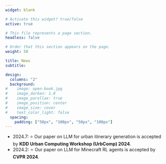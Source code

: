 ```yaml
---
widget: blank

# Activate this widget? true/false
active: true

# This file represents a page section.
headless: false

# Order that this section appears on the page.
weight: 50

title: News
subtitle:

design:
  columns: "2"
  background:
#    image: open-book.jpg
#    image_darken: 1.0
#    image_parallax: true
#    image_position: center
#    image_size: cover
#    text_color_light: false
  spacing:
    padding: ["50px", "100px", "50px", "100px"]
---
```


* 2024.7: ⭐️ Our paper on LLM for urban itinerary generation is accepted by **KDD Urban Computing Workshop (UrbComp) 2024**.
* 2024.2: ⭐️ Our paper on LLM for Minecraft RL agents is accepted by **CVPR 2024**. 
